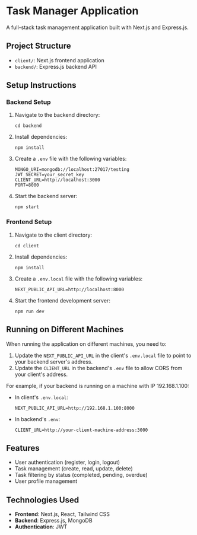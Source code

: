 # Task Manager Application

A full-stack task management application built with Next.js and Express.js.

## Project Structure

- `client/`: Next.js frontend application
- `backend/`: Express.js backend API

## Setup Instructions

### Backend Setup

1. Navigate to the backend directory:

   ```
   cd backend
   ```

2. Install dependencies:

   ```
   npm install
   ```

3. Create a `.env` file with the following variables:

   ```
   MONGO_URI=mongodb://localhost:27017/testing
   JWT_SECRET=your_secret_key
   CLIENT_URL=http://localhost:3000
   PORT=8000
   ```

4. Start the backend server:
   ```
   npm start
   ```

### Frontend Setup

1. Navigate to the client directory:

   ```
   cd client
   ```

2. Install dependencies:

   ```
   npm install
   ```

3. Create a `.env.local` file with the following variables:

   ```
   NEXT_PUBLIC_API_URL=http://localhost:8000
   ```

4. Start the frontend development server:
   ```
   npm run dev
   ```

## Running on Different Machines

When running the application on different machines, you need to:

1. Update the `NEXT_PUBLIC_API_URL` in the client's `.env.local` file to point to your backend server's address.
2. Update the `CLIENT_URL` in the backend's `.env` file to allow CORS from your client's address.

For example, if your backend is running on a machine with IP 192.168.1.100:

- In client's `.env.local`:

  ```
  NEXT_PUBLIC_API_URL=http://192.168.1.100:8000
  ```

- In backend's `.env`:
  ```
  CLIENT_URL=http://your-client-machine-address:3000
  ```

## Features

- User authentication (register, login, logout)
- Task management (create, read, update, delete)
- Task filtering by status (completed, pending, overdue)
- User profile management

## Technologies Used

- **Frontend**: Next.js, React, Tailwind CSS
- **Backend**: Express.js, MongoDB
- **Authentication**: JWT
